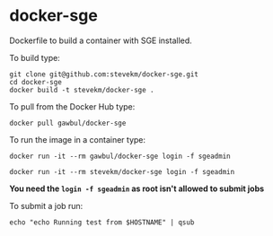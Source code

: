 docker-sge
==========

Dockerfile to build a container with SGE installed.

To build type:

```
git clone git@github.com:stevekm/docker-sge.git
cd docker-sge
docker build -t stevekm/docker-sge .
```

To pull from the Docker Hub type:

```
docker pull gawbul/docker-sge
```

To run the image in a container type:

```
docker run -it --rm gawbul/docker-sge login -f sgeadmin

docker run -it --rm stevekm/docker-sge login -f sgeadmin
```

**You need the `login -f sgeadmin` as root isn't allowed to submit jobs**

To submit a job run:

```
echo "echo Running test from $HOSTNAME" | qsub
```
